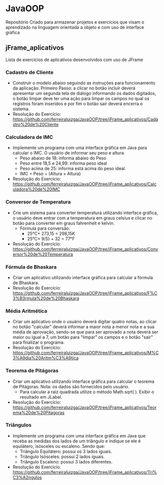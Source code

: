 # JavaOOP
Repositório Criado para armazenar projetos e exercícios que visam o aprendizado na linguagem orientada a objeto e com uso de interface gráfica

## jFrame_aplicativos
Lista de exercícios de aplicativos desenvolvidos com uso de JFrame

### Cadastro de Cliente
- Construir o modelo abaixo seguindo as instruções para funcionamento da aplicação.
Primeiro Passo: a clicar no botão incluir deverá  
apresentar um segunda tela de diálogo informando os  dados  digitados,
o botão limpar deve ter uma ação para limpar os campos no qual os registros 
foram inseridos e por fim o botão sair deverá encerra o sistema.
- Resolução do Exercício: https://github.com/ferreiraluizga/JavaOOP/tree/jFrame_aplicativos/Cadastro%20de%20Cliente

### Calculadora de IMC
- Implemente um programa com uma interface gráfica em Java para calcular o IMC.
  O usuário de informar seu peso e altura.
  - Peso abaixo de 18: informa abaixo do Peso
  - Peso entre 18,5 e 24,99: informa peso ideal
  - Peso acima de 25: informa está acima do peso ideal.
  - IMC = Peso ÷ (Altura × Altura)
- Resolução do Exercício: https://github.com/ferreiraluizga/JavaOOP/tree/jFrame_aplicativos/Calculadora%20de%20IMC

### Conversor de Temperatura
- Crie um sistema para converter temperatura utilizando interface gráfica, o usuário deve entrar com a temperatura em graus
celsius e clicar no botão para converter em graus fahrenheit e kelvin.
  - Fórmula para conversão:
    - 25°C+ 273,15 = 298,15K
    - 25°C× 9/5) + 32 = 77°F
- Resolução do Exercício: https://github.com/ferreiraluizga/JavaOOP/tree/jFrame_aplicativos/Conversor%20de%20Temperatura

### Fórmula de Bhaskara
- Criar  um  aplicativo  utilizando  interface  gráfica  para  calcular  a fórmula de Bhaskara.
- Resolução do Exercício: https://github.com/ferreiraluizga/JavaOOP/tree/jFrame_aplicativos/F%C3%B3rmula%20de%20Bhaskara

### Média Aritmética
- Criar um aplicativo onde o usuário deverá digitar quatro notas, ao clicar no botão "calcular" deverá informar a maior nota a menor nota e a sua média de aprovação, sendo-se que para ser aprovado a nota deverá ser maior ou igual a 7, um botão para "limpar" os campos e o botão "sair" para finalizar o programa.
- Resolução do Exercício: https://github.com/ferreiraluizga/JavaOOP/tree/jFrame_aplicativos/M%C3%A9dia%20Aritm%C3%A9tica

### Teorema de Pitágoras
- Criar um aplicativo utilizando interface gráfica para calcular o teorema de Pitágoras. Nota: os dados são fornecidos pelo usuário.
  - Para calcular a raiz quadrada utilize o método Math.sqrt( ). Exibir o resultado em JLabel.
- Resolução do Exercício: https://github.com/ferreiraluizga/JavaOOP/tree/jFrame_aplicativos/Teorema%20de%20Pitagoras

### Triângulos
- Implemente um programa com uma interface gráfica em Java que receba as medidas dos lados de um triângulo e indique se ele é equilátero, isósceles ou escaleno. Sendo que:
  - Triângulo Equilátero: possui os 3 lados iguais.
  - Triângulo Isósceles: possui 2 lados iguais.
  - Triângulo Escaleno: possui 3 lados diferentes.
- Resolução do Exercício: https://github.com/ferreiraluizga/JavaOOP/tree/jFrame_aplicativos/Tri%C3%A2ngulos
  

